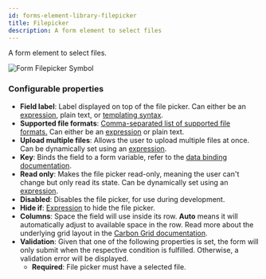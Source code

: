 ```yaml
---
id: forms-element-library-filepicker
title: Filepicker
description: A form element to select files
---
```


A form element to select files.

<img src="/img/form-icons/form-filepicker.svg" alt="Form Filepicker Symbol" />

### Configurable properties

- **Field label**: Label displayed on top of the file picker. Can either be an [expression](../../feel/language-guide/feel-expressions-introduction.md), plain text, or [templating syntax](../configuration/forms-config-templating-syntax.md).
- **Supported file formats**: [Comma-separated list of supported file formats.](https://developer.mozilla.org/en-US/docs/Web/HTML/Element/input/file#unique_file_type_specifiers) Can either be an [expression](../../feel/language-guide/feel-expressions-introduction.md) or plain text.
- **Upload multiple files**: Allows the user to upload multiple files at once. Can be dynamically set using an [expression](../../feel/language-guide/feel-expressions-introduction.md).
- **Key**: Binds the field to a form variable, refer to the [data binding documentation](../configuration/forms-config-data-binding.md).
- **Read only**: Makes the file picker read-only, meaning the user can't change but only read its state. Can be dynamically set using an [expression](../../feel/language-guide/feel-expressions-introduction.md).
- **Disabled**: Disables the file picker, for use during development.
- **Hide if**: [Expression](../../feel/language-guide/feel-expressions-introduction.md) to hide the file picker.
- **Columns**: Space the field will use inside its row. **Auto** means it will automatically adjust to available space in the row. Read more about the underlying grid layout in the [Carbon Grid documentation](https://carbondesignsystem.com/guidelines/2x-grid/overview).
- **Validation**: Given that one of the following properties is set, the form will only submit when the respective condition is fulfilled. Otherwise, a validation error will be displayed.
  - **Required**: File picker must have a selected file.
